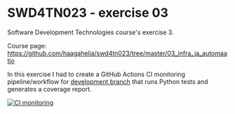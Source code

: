 # SWD4TN023 - exercise 03

Software Development Technologies course's exercise 3.

Course page: <https://github.com/haagahelia/swd4tn023/tree/master/03_infra_ja_automaatio>

In this exercise I had to create a GitHub Actions CI monitoring pipeline/workflow for [development branch](https://github.com/jkavan/swd4tn023-exercise-03/tree/development) that runs Python tests and generates a coverage report.

[![CI monitoring](https://github.com/jkavan/swd4tn023-exercise-03/actions/workflows/ci.yml/badge.svg?branch=development)](https://github.com/jkavan/swd4tn023-exercise-03/actions/workflows/ci.yml)
